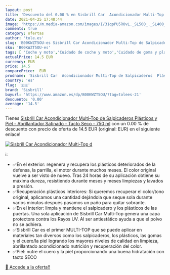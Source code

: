 ```yaml
---
layout: post
title: 'Descuento del 0.00 % en Sisbrill Car  Acondicionador Multi-Top d'
date: 2021-04-25 17:40:44
image: 'https://m.media-amazon.com/images/I/31qpPU5ROvL._SL500_._SL400_.jpg'
comments: true
category: ofertas
author: 'tole.es'
slug: 'B00KWZT5OU-es Sisbrill Car Acondicionador Multi-Top de Salpicaderos...'
sku: 'B00KWZT5OU-es'
tags: [ 'Coche y moto','Cuidado de coche y moto','Cuidado de goma y plástico para coche','Cuidado del interior del vehículo','acondicionador','sisbrill', ]
actualPrice: 14.5 EUR
currency: EUR
price: 14.5
comparePrice:  EUR
prodname: 'Sisbrill Car  Acondicionador Multi-Top de Salpicaderos  Plásticos y Piel - Abrillantador Satinado - Tacto Seco - 750 ml'
country: 'es'
flag: '🇪🇸'
brand: 'Sisbrill'
buyurl: 'https://www.amazon.es/dp/B00KWZT5OU/?tag=tolees-21'
descuento: '0.00'
average: '14.5'
---
```


Tienes [Sisbrill Car  Acondicionador Multi-Top de Salpicaderos  Plásticos y Piel - Abrillantador Satinado - Tacto Seco - 750 ml](https://www.amazon.es/dp/B00KWZT5OU/?tag=tolees-21) con un 0.00 % de descuento con precio de oferta de 14.5 EUR (original:  EUR) en el siguiente enlace!

[![Sisbrill Car  Acondicionador Multi-Top d](https://m.media-amazon.com/images/I/31qpPU5ROvL._SL500_._SL400_.jpg)](https://www.amazon.es/dp/B00KWZT5OU/?tag=tolees-21)

ℹ️:

- ✅En el exterior: regenera y recupera los plásticos deteriorados de la defensa, la parrilla, el motor durante muchos meses. El color original vuelve a ser visto de nuevo. Tras 24 horas de su aplicación obtiene su máxima dureza, resistiendo durante meses y meses limpiezas y lavados a presión.
- ✅Recuperación plásticos interiores: Si queremos recuperar el color/tono original, aplicamos una cantidad dejándola que seque sola durante varios minutos después pasamos un paño para quitar sobrante.
- ✅En el interior: limpia y mantiene el salpicadero y los plásticos de las puertas. Una sola aplicación de Sisbrill Car Multi-Top genera una capa protectora contra los Rayos UV. Al ser antiestático ayuda a que el polvo no se adhiera.
- ✅Sisbrill Car es el primer MULTI-TOP que se puede aplicar en materiales tan diversos como los salpicaderos, los plásticos, las gomas y el cuero/la piel logrando los mayores niveles de calidad en limpieza, abrillantado acondicionado nutrición y recuperación del color.
- ✅Piel: nutre el cuero y la piel proporcionando una buena hidratación con tacto SECO

[🛒 Accede a la oferta!!](https://www.amazon.es/dp/B00KWZT5OU/?tag=tolees-21)
